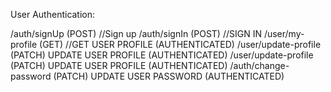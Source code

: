User Authentication:

/auth/signUp (POST) //Sign up
/auth/signIn (POST) //SIGN IN
/user/my-profile (GET) //GET USER PROFILE (AUTHENTICATED)
/user/update-profile (PATCH) UPDATE USER PROFILE (AUTHENTICATED)
/user/update-profile (PATCH) UPDATE USER PROFILE (AUTHENTICATED)
/auth/change-password (PATCH) UPDATE USER PASSWORD (AUTHENTICATED)
